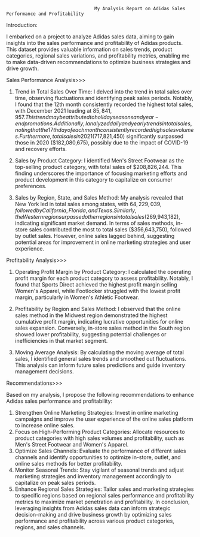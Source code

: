                                      My Analysis Report on Adidas Sales Performance and Profitability

Introduction:

I embarked on a project to analyze Adidas sales data, aiming to gain insights into the sales performance and profitability of Adidas products. This dataset provides valuable information on sales trends, product categories, regional sales variations, and profitability metrics, enabling me to make data-driven recommendations to optimize business strategies and drive growth.



Sales Performance Analysis>>>
1) Trend in Total Sales Over Time:
I delved into the trend in total sales over time, observing fluctuations and identifying peak sales periods. Notably, I found that the 12th month consistently recorded the highest total sales, with December 2021 leading at $85,841,957. This trend may be attributed to holiday seasons and year-end promotions.
Additionally, I analyzed daily and yearly trends in total sales, noting that the 17th day of each month consistently recorded high sales volumes. Furthermore, total sales in 2021 ($717,821,450) significantly surpassed those in 2020 ($182,080,675), possibly due to the impact of COVID-19 and recovery efforts.



2) Sales by Product Category:
I identified Men's Street Footwear as the top-selling product category, with total sales of $208,826,244. This finding underscores the importance of focusing marketing efforts and product development in this category to capitalize on consumer preferences.



3) Sales by Region, State, and Sales Method:
My analysis revealed that New York led in total sales among states, with $64,229,039, followed by California, Florida, and Texas. Similarly, the Western region surpassed other regions in total sales ($269,943,182), indicating significant market demand.
In terms of sales methods, in-store sales contributed the most to total sales ($356,643,750), followed by outlet sales. However, online sales lagged behind, suggesting potential areas for improvement in online marketing strategies and user experience.



Profitability Analysis>>>
1) Operating Profit Margin by Product Category:
I calculated the operating profit margin for each product category to assess profitability. Notably, I found that Sports Direct achieved the highest profit margin selling Women's Apparel, while Footlocker struggled with the lowest profit margin, particularly in Women's Athletic Footwear.



2) Profitability by Region and Sales Method:
I observed that the online sales method in the Midwest region demonstrated the highest cumulative profit margin, indicating lucrative opportunities for online sales expansion. Conversely, in-store sales method in the South region showed lower profitability, suggesting potential challenges or inefficiencies in that market segment.


3) Moving Average Analysis:
By calculating the moving average of total sales, I identified general sales trends and smoothed out fluctuations. This analysis can inform future sales predictions and guide inventory management decisions.




Recommendations>>>

Based on my analysis, I propose the following recommendations to enhance Adidas sales performance and profitability:
1) Strengthen Online Marketing Strategies: Invest in online marketing campaigns and improve the user experience of the online sales platform to increase online sales.
2) Focus on High-Performing Product Categories: Allocate resources to product categories with high sales volumes and profitability, such as Men's Street Footwear and Women's Apparel.
3) Optimize Sales Channels: Evaluate the performance of different sales channels and identify opportunities to optimize in-store, outlet, and online sales methods for better profitability.
4) Monitor Seasonal Trends: Stay vigilant of seasonal trends and adjust marketing strategies and inventory management accordingly to capitalize on peak sales periods.
5) Enhance Regional Sales Strategies: Tailor sales and marketing strategies to specific regions based on regional sales performance and profitability metrics to maximize market penetration and profitability.
In conclusion, leveraging insights from Adidas sales data can inform strategic decision-making and drive business growth by optimizing sales performance and profitability across various product categories, regions, and sales channels.

